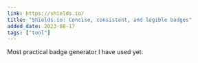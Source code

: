 ```yaml
---
link: https://shields.io/
title: "Shields.io: Concise, consistent, and legible badges"
added_date: 2023-08-17
tags: ["tool"]
---
```

Most practical badge generator I have used yet.
